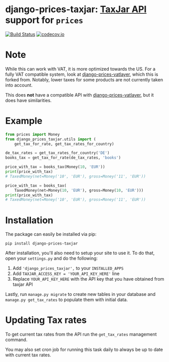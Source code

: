 # django-prices-taxjar: [TaxJar API](https://taxjar.com/) support for `prices`

[![Build Status](https://secure.travis-ci.org/722C/django-prices-taxjar.png)](https://travis-ci.org/722C/django-prices-taxjar) [![codecov.io](https://img.shields.io/codecov/c/github/722C/django-prices-taxjar/master.svg)](http://codecov.io/github/722C/django-prices-taxjar?branch=master)

# Note

While this can work with VAT, it is more optimized towards the US. For a fully VAT compatible system, look at [django-prices-vatlayer](https://github.com/mirumee/django-prices-vatlayer), which this is forked from. Notably, lower taxes for some products are not currently taken into account.

This does **not** have a compatible API with [django-prices-vatlayer](https://github.com/mirumee/django-prices-vatlayer), but it does have similarities.

# Example

```python
from prices import Money
from django_prices_taxjar.utils import (
    get_tax_for_rate, get_tax_rates_for_country)

de_tax_rates = get_tax_rates_for_country('DE')
books_tax = get_tax_for_rate(de_tax_rates, 'books')

price_with_tax = books_tax(Money(10, 'EUR'))
print(price_with_tax)
# TaxedMoney(net=Money('10', 'EUR'), gross=Money('11', 'EUR'))

price_with_tax = books_tax(
    TaxedMoney(net=Money(10, 'EUR'), gross=Money(10, 'EUR')))
print(price_with_tax)
# TaxedMoney(net=Money('10', 'EUR'), gross=Money('11', 'EUR'))
```

# Installation

The package can easily be installed via pip:

```
pip install django-prices-taxjar
```

After installation, you'll also need to setup your site to use it. To do that, open your `settings.py` and do the following:

1.  Add `'django_prices_taxjar',` to your `INSTALLED_APPS`
2.  Add `TAXJAR_ACCESS_KEY = 'YOUR_API_KEY_HERE'` line
3.  Replace `YOUR_API_KEY_HERE` with the API key that you have obtained from taxjar API

Lastly, run `manage.py migrate` to create new tables in your database and `manage.py get_tax_rates` to populate them with initial data.

# Updating Tax rates

To get current tax rates from the API run the `get_tax_rates` management command.

You may also set cron job for running this task daily to always be up to date with current tax rates.
